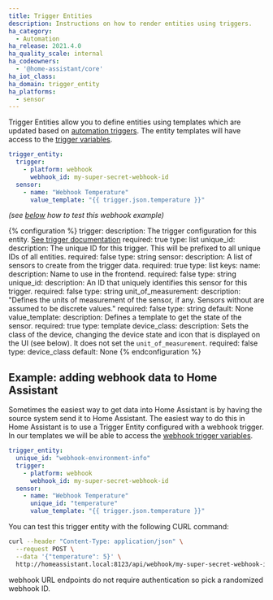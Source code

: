```yaml
---
title: Trigger Entities
description: Instructions on how to render entities using triggers.
ha_category:
  - Automation
ha_release: 2021.4.0
ha_quality_scale: internal
ha_codeowners:
  - '@home-assistant/core'
ha_iot_class:
ha_domain: trigger_entity
ha_platforms:
  - sensor
---
```


Trigger Entities allow you to define entities using templates which are updated based on [automation triggers][trigger-doc]. The entity templates will have access to the [trigger variables](/docs/automation/templating/#available-trigger-data).

```yaml
trigger_entity:
  trigger:
    - platform: webhook
      webhook_id: my-super-secret-webhook-id
  sensor:
    - name: "Webhook Temperature"
      value_template: "{{ trigger.json.temperature }}"
```

_(see [below](#example-adding-webhook-data-to-home-assistant) how to test this webhook example)_

{% configuration %}
trigger:
  description: The trigger configuration for this entity. [See trigger documentation][trigger-doc]
  required: true
  type: list
unique_id:
  description: The unique ID for this trigger. This will be prefixed to all unique IDs of all entities.
  required: false
  type: string
sensor:
  description: A list of sensors to create from the trigger data.
  required: true
  type: list
  keys:
    name:
      description: Name to use in the frontend.
      required: false
      type: string
    unique_id:
      description: An ID that uniquely identifies this sensor for this trigger.
      required: false
      type: string
    unit_of_measurement:
      description: "Defines the units of measurement of the sensor, if any. Sensors without are assumed to be discrete values."
      required: false
      type: string
      default: None
    value_template:
      description: Defines a template to get the state of the sensor.
      required: true
      type: template
    device_class:
      description: Sets the class of the device, changing the device state and icon that is displayed on the UI (see below). It does not set the `unit_of_measurement`.
      required: false
      type: device_class
      default: None
{% endconfiguration %}


## Example: adding webhook data to Home Assistant

Sometimes the easiest way to get data into Home Assistant is by having the source system send it to Home Assistant. The easiest way to do this in Home Assistant is to use a Trigger Entity configured with a webhook trigger. In our templates we will be able to access the [webhook trigger variables](/docs/automation/templating/#webhook).

```yaml
trigger_entity:
  unique_id: "webhook-environment-info"
  trigger:
    - platform: webhook
      webhook_id: my-super-secret-webhook-id
  sensor:
    - name: "Webhook Temperature"
      unique_id: "temperature"
      value_template: "{{ trigger.json.temperature }}"
```

You can test this trigger entity with the following CURL command:

```bash
curl --header "Content-Type: application/json" \
  --request POST \
  --data '{"temperature": 5}' \
  http://homeassistant.local:8123/api/webhook/my-super-secret-webhook-id
```

<p class='note'>webhook URL endpoints do not require authentication so pick a randomized webhook ID.</p>

[trigger-doc]: /docs/automation/trigger
